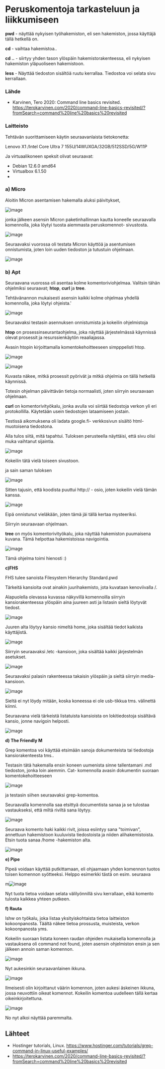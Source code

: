 # Peruskomentoja tarkasteluun ja liikkumiseen

**pwd** - näyttää nykyisen työhakemiston, eli sen hakemiston, jossa käyttäjä tällä hetkellä on.

**cd** - vaihtaa hakemistoa..

**cd ..** -  siirtyy yhden tason ylöspäin hakemistorakenteessa, eli nykyisen hakemiston yläpuoliseen hakemistoon.

**less** -  Näyttää tiedoston sisältöä ruutu kerrallaa. Tiedostoa voi selata sivu kerrallaan.



### Lähde
-	Karvinen, Tero 2020: Command line basics revisited.
  https://terokarvinen.com/2020/command-line-basics-revisited/?fromSearch=command%20line%20basics%20revisited


### Laitteisto 

Tehtävän suorittamiseen käytin seuraavanlaista tietokonetta: 

Lenovo X1 /Intel Core Ultra 7 155U/14WUXGA/32GB/512SSD/5G/W11P

Ja virtuaalikoneen speksit olivat seuraavat: 
-	Debian 12.6.0 amd64
-	Virtualbox 6.1.50
-	


### a)	Micro


Aloitin Micron asentamisen hakemalla aluksi päivitykset,

![image](https://github.com/user-attachments/assets/a1333bc2-7ba0-4e7a-90d3-caf8ad7a769b)

jonka jälkeen asensin Micron paketinhallinnan kautta koneelle seuraavalla komennolla, joka löytyi tuosta aiemmasta peruskomennot- sivustosta.

![image](https://github.com/user-attachments/assets/cefeb1ab-1c99-4d5e-9359-fca710783db7)

Seuraavaksi vuorossa oli testata Micron käyttöä ja asentumisen onnistumista, joten loin uuden tiedoston ja tutustuin ohjelmaan.

![image](https://github.com/user-attachments/assets/9856ca4b-78aa-4e95-ac38-226447ed1667)

### b) Apt

Seuraavana vuorossa oli asentaa kolme komentoriviohjelmaa. Valitsin tähän ohjelmiksi seuraavat; **htop**, **curl** ja **tree**.

Tehtävänannon mukaisesti asensin kaikki kolme ohjelmaa yhdellä komennolla, joka löytyi ohjeista.'

![image](https://github.com/user-attachments/assets/a304e7a1-a636-4893-82f2-5afbd76e9610)

Seuraavaksi testasin asennuksen onnistumista ja kokeilin ohjelmistoja


**htop** on prosessinseurantaohjelma, joka näyttää järjestelmässä käynnissä olevat prosessit ja resurssienkäytön reaaliajassa.

Avasin htopin kirjoittamalla komentokehoitteeseen simpppelisti htop.

![image](https://github.com/user-attachments/assets/ccf9d1d3-70a4-499c-9760-3981d07ab074)


![image](https://github.com/user-attachments/assets/8de69d27-6cc0-4431-b910-52b85f2151fe)

Kuvasta näkee, mitkä prosessit pyörivät ja mitkä ohjelmia on tällä hetkellä käynnissä.

Totesin ohjelman päivittävän tietoja normaalisti, joten siirryin seuraavaan ohjelmaan.


**curl** on komentorivityökalu, jonka avulla voi siirtää tiedostoja verkon yli eri protokollilla. Käytetään usein tiedostojen lataamiseen jostain.

Testissä aikomuksena oli ladata google.fi- verkkosivun sisältö html-muotoisena tiedostona. 

Alla tulos siitä, mitä tapahtui. Tuloksen perusteella näyttäisi, että sivu olisi muka vaihtanut sijaintia.

![image](https://github.com/user-attachments/assets/93014e80-7334-4c44-81b9-b32dbf5380d4)

Kokeilin tätä vielä toiseen sivustoon.

ja sain saman tuloksen

![image](https://github.com/user-attachments/assets/5b5186af-69b1-47b2-b7ef-c434053742aa)

Sitten tajusin, että koodista puuttui http:// - osio, joten kokeilin vielä tämän kanssa.

![image](https://github.com/user-attachments/assets/51a30c09-ad2b-4fc0-86f7-8c0b6eeffded)

Eipä onnistunut vieläkään, joten tämä jäi tällä kertaa mysteeriksi.

Siirryin seuraavaan ohjelmaan.

**tree** on myös komentorivityökalu, joka näyttää hakemiston puumaisena kuvana. Tämä helpottaa hakemistoissa navigointia.

![image](https://github.com/user-attachments/assets/1e3b5ad9-04b6-4aa5-9497-5f848f012bc2)

Tämä ohjelma toimi hienosti :)

**c)FHS** 

FHS tulee sanoista Filesystem Hierarchy Standard.pwd

Tärkeitä kansioita ovat ainakin juurihakemisto, jota kuvataan kenoviivalla /.

Alapuolella olevassa kuvassa näkyvillä komennoilla siirryin kansiorakenteessa ylöspäin aina juureen asti ja listasin sieltä löytyvät tiedost.

![image](https://github.com/user-attachments/assets/080ba623-aa6a-4e0b-a4aa-59883bf0cc78)

Juuren alta löytyy kansio nimeltä home, joka sisältää tiedot kaikista käyttäjistä.

![image](https://github.com/user-attachments/assets/ea403569-f3a0-47c5-a9ac-b716707729e7)

Siirryin seuraavaksi /etc -kansioon, joka sisältää kaikki järjestelmän asetukset.

![image](https://github.com/user-attachments/assets/f8cefb55-6246-4cad-9eee-a0effc8cfc06)

Seuraavaksi palasin rakenteessa takaisin ylöspäin ja sieltä siirryin media-kansioon.

![image](https://github.com/user-attachments/assets/e6cc5eb9-d5b4-45fe-8031-eb8074a0ec00)

Sieltä ei nyt löydy mitään, koska koneessa ei ole usb-tikkua tms. välinettä kiinni.

Seuraavana vielä tärkeistä listatuista kansioista on lokitiedostoja sisältävä kansio, jonne navigoin helposti.

![image](https://github.com/user-attachments/assets/01178a70-7a4a-4d00-b159-097f07510a19)



**d) The Friendly M**

Grep komentoa voi käyttää etsimään sanoja dokumenteista tai tiedostoja kansiorakenteesta tms..

Testasin tätä hakemalla ensin koneen uumenista sinne tallentamani .md tiedoston, jonka loin aiemmin. Cat- komennolla avasin dokumentin suoraan komentokehoitteeseen 

![image](https://github.com/user-attachments/assets/925ca1f3-9107-4d9e-9173-2c42d927d34c)

ja testasin siihen seuraavaksi grep-komentoa.

Seuraavalla komennolla saa etsittyä documentista sanaa ja se tulostaa vastaukseksi, että miltä riviltä sana löytyy.

![image](https://github.com/user-attachments/assets/5ae6a05d-7734-4cec-b40c-b018144e6c99)

Seuraava komento haki kaikki rivit, joissa esiintyy sana "toimivan", annettuun hakemistoon kuuluvista tiedostoista ja niiden alihakemistoista. Etsin tuota sanaa /home -hakemiston alta.

![image](https://github.com/user-attachments/assets/c4c5beea-c1a2-44dc-ac19-516089249b29)



**e) Pipe**

Pipeä voidaan käyttää putkittamaan, eli ohjaamaan yhden komennon tuotos toisen komennon syötteeksi. Helppo esimerkki tästä on esim. seuraava

m![image](https://github.com/user-attachments/assets/b12ce85e-7372-4d34-abc0-4137e0f2abfd)

Nyt tuota tietoa voidaan selata välilyönnillä sivu kerrallaan, eikä komento tulosta kaikkea yhteen putkeen.



**f) Rauta**

lshw on työkalu, joka listaa yksityiskohtaista tietoa laitteiston kokoonpanosta. Täältä näkee tietoa prossusta, muisteista, verkon kokoonpanosta yms.

Kokeilin suoraan listata koneen raudan ohjeiden mukaisella komennolla ja vastauksena oli command not found, joten asensin ohjelmiston ensin ja sen jälkeen annoin saman komennon.

![image](https://github.com/user-attachments/assets/7ca2dc22-6f12-4869-a7e1-b8d3bd04ca22)

Nyt aukesinkin seuraavanlainen ikkuna.

![image](https://github.com/user-attachments/assets/fefb41e3-67c5-4812-8949-06e0f92848ae)

Ilmeisesti olin kirjoittanut väärin komennon, joten aukesi äskeinen ikkuna, jossa neuvottiin oikeat komennot. Kokeilin komentoa uudelleen tällä kertaa oikeinkirjoitettuna.

![image](https://github.com/user-attachments/assets/9a7f70b4-29db-4133-80b8-eb7097a3a48a)

No nyt alkoi näyttää paremmalta.



## Lähteet

- Hostinger tutorials, Linux. https://www.hostinger.com/tutorials/grep-command-in-linux-useful-examples/
- https://terokarvinen.com/2020/command-line-basics-revisited/?fromSearch=command%20line%20basics%20revisited

